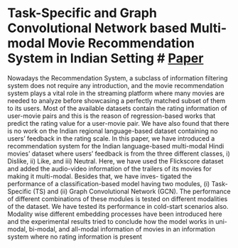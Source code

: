 # Task-Specific and Graph Convolutional Network based Multi-modal Movie Recommendation System in Indian Setting # [Paper](https://pdf.sciencedirectassets.com/280203/1-s2.0-S1877050923X00064/1-s2.0-S1877050923009626/main.pdf?X-Amz-Security-Token=IQoJb3JpZ2luX2VjEBgaCXVzLWVhc3QtMSJIMEYCIQCAvA7%2BY2SDU16LdNu1prWtxMncn%2BpSi2X3%2FLM1kcW7ewIhAPki32le6Z38h0VCE1HHPRshIQsR5hKbYmvQje0DVyIJKrwFCNH%2F%2F%2F%2F%2F%2F%2F%2F%2F%2FwEQBRoMMDU5MDAzNTQ2ODY1Igy9rRCy2P59%2B%2F%2FBOrUqkAV8G146bq3upAw%2FnQidUakrU5EyS7uXNUXr2nfof7xKouqJ0JW536eSCfSzTLGsChUCupgMluwyo8RSEzrAyj5WRra%2BhN3bXlYmizBo2%2FVNArjAXZSZmC0jaDpW6m1TNDtqTeQMNHPjwABsyZ4nORRs5yjdeAthmRu30TvaoUcT4lTU2ArQJF%2B4HeFz8Dgf8kM7PFIytBrsmfznQWD52S2GqSFpyhnslxND3o3CkJHWTqt4%2BSvQrfVJOuEDb2sCFcPuISNGySDgUmXEQ4lUXd3fu5%2FzIsXZpl8I1aIVoQuCGpbprOIgMemGC0Kfy0XixZ2rZ%2BZzd3dnUtWIzvMN1U2EqaK7HBfc%2F8fed4n4kGrZjyUkNDhJNxPfFuSgtDqdrPOC8ZCkP7eFFDT%2F5k0h%2BrtHZv%2FSEMyqB%2FwmZxpUZosRNjSpv8183MUf7HizuYFb3KnP9PAuy3jPefGEADQiUxlx0Ok%2BHdDW7tCQVi6PGlzptxTr2eivoQeqA2bhEmQRgjs34rhHDo4zrM%2FYlWWp1yI1ayp5L1jUPcKVNt0tPr7RYuL2f6J%2B1inMl3LddOpy8ee1TkRMdz4nWDhUtbKrS15HMuF7xlDHUe%2B3upGvGnXGnwjxCT4m6FG8BzWQxAXAy4GOR%2FXlT731H%2Bx8H%2BnGF1U%2Bq7pr1eYPrHjssgdavmzbfkrVIgLvjOZsJ5Oqcska7k5XQUxEqOziO4ec14eiVV2UVbsPTl2BxFPtBrZ1IGvtWIxssx6rM3qBrBMenabthbiIpYCaqSgJtwYxQu4P6poZTRPqbvW6w%2BV2eoLyzYmOuQ8sGJCmNrVDs5ZlkGQp169QBio%2Fo0mIPs2FzefBYJ8%2FKpRnLpvbyghS6DfenS0W3zDv56O0BjqwAT2kAe5vrM1kXpqvBxgiBgbQ0%2FYYYdJOIBWHKEmIk%2FyfsTUGH2pAaGkCaHiy57dD8%2BIouca73c8gqNlU69Rkximmw%2FbvfD3%2F1fdu2Kiyen%2FZseSfDXtJLfvsFzmUtsp32lWHW8yReYV3ZSIHRvCWcCr5Lxdjnb2atXDH58OH3DV8NYWLoX9DTIbZBDeWjFtJoPc%2BfndHhAPfg%2BW2chBAPtofnaim1w%2FuIFqhIEphC%2FNV&X-Amz-Algorithm=AWS4-HMAC-SHA256&X-Amz-Date=20240706T082741Z&X-Amz-SignedHeaders=host&X-Amz-Expires=300&X-Amz-Credential=ASIAQ3PHCVTYSTV6B7IC%2F20240706%2Fus-east-1%2Fs3%2Faws4_request&X-Amz-Signature=93ae8fb9f1de4cfd9d0de16b5eae8f948f98d8f2c15aa7878097c5a478498770&hash=df5a203994fbff104dd0a9f3d6d6ce104a808dcb41497129989a6c6a7d32e723&host=68042c943591013ac2b2430a89b270f6af2c76d8dfd086a07176afe7c76c2c61&pii=S1877050923009626&tid=spdf-e9694fb4-4cdc-41d9-a372-a8d6b442a852&sid=d4d0730b76b45744d59886e91416a79fa2f7gxrqb&type=client&tsoh=d3d3LnNjaWVuY2VkaXJlY3QuY29t&ua=0f0a5b5e000550505c02&rr=89ee378c5a40547d&cc=in)

Nowadays the Recommendation System, a subclass of information filtering system does not require any introduction, and the movie
recommendation system plays a vital role in the streaming platform where many movies are needed to analyze before showcasing
a perfectly matched subset of them to its users. Most of the available datasets contain the rating information of user-movie pairs
and this is the reason of regression-based works that predict the rating value for a user-movie pair. We have also found that there is
no work on the Indian regional language-based dataset containing no users’ feedback in the rating scale.
In this paper, we have introduced a recommendation system for the Indian language-based multi-modal Hindi movies’ dataset
where users’ feedback is from the three different classes, i) Dislike, ii) Like, and iii) Neutral. Here, we have used the Flickscore
dataset and added the audio-video information of the trailers of its movies for making it multi-modal. Besides that, we have inves-
tigated the performance of a classification-based model having two modules, (i) Task-Specific (TS) and (ii) Graph Convolutional
Network (GCN). The performance of different combinations of these modules is tested on different modalities of the dataset. We
have tested its performance in cold-start scenarios also. Modality wise different embedding processes have been introduced here
and the experimental results tried to conclude how the model works in uni-modal, bi-modal, and all-modal information of movies
in an information system where no rating information is present
